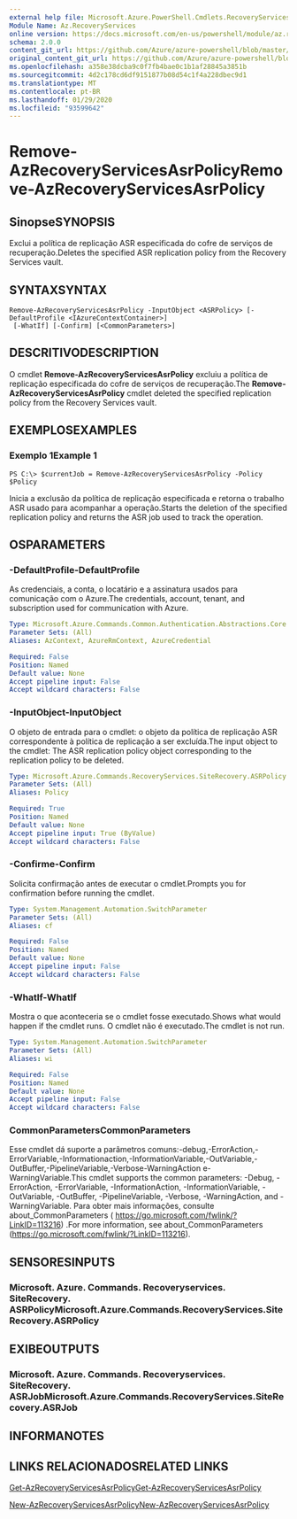 ```yaml
---
external help file: Microsoft.Azure.PowerShell.Cmdlets.RecoveryServices.SiteRecovery.dll-Help.xml
Module Name: Az.RecoveryServices
online version: https://docs.microsoft.com/en-us/powershell/module/az.recoveryservices/remove-azrecoveryservicesasrpolicy
schema: 2.0.0
content_git_url: https://github.com/Azure/azure-powershell/blob/master/src/RecoveryServices/RecoveryServices/help/Remove-AzRecoveryServicesAsrPolicy.md
original_content_git_url: https://github.com/Azure/azure-powershell/blob/master/src/RecoveryServices/RecoveryServices/help/Remove-AzRecoveryServicesAsrPolicy.md
ms.openlocfilehash: a358e38dcba9c0f7fb4bae0c1b1af28845a3851b
ms.sourcegitcommit: 4d2c178cd6df9151877b08d54c1f4a228dbec9d1
ms.translationtype: MT
ms.contentlocale: pt-BR
ms.lasthandoff: 01/29/2020
ms.locfileid: "93599642"
---
```

# <span data-ttu-id="9eb7d-101">Remove-AzRecoveryServicesAsrPolicy</span><span class="sxs-lookup"><span data-stu-id="9eb7d-101">Remove-AzRecoveryServicesAsrPolicy</span></span>

## <span data-ttu-id="9eb7d-102">Sinopse</span><span class="sxs-lookup"><span data-stu-id="9eb7d-102">SYNOPSIS</span></span>
<span data-ttu-id="9eb7d-103">Exclui a política de replicação ASR especificada do cofre de serviços de recuperação.</span><span class="sxs-lookup"><span data-stu-id="9eb7d-103">Deletes the specified ASR replication policy from the Recovery Services vault.</span></span>

## <span data-ttu-id="9eb7d-104">SYNTAX</span><span class="sxs-lookup"><span data-stu-id="9eb7d-104">SYNTAX</span></span>

```
Remove-AzRecoveryServicesAsrPolicy -InputObject <ASRPolicy> [-DefaultProfile <IAzureContextContainer>]
 [-WhatIf] [-Confirm] [<CommonParameters>]
```

## <span data-ttu-id="9eb7d-105">DESCRITIVO</span><span class="sxs-lookup"><span data-stu-id="9eb7d-105">DESCRIPTION</span></span>
<span data-ttu-id="9eb7d-106">O cmdlet **Remove-AzRecoveryServicesAsrPolicy** excluiu a política de replicação especificada do cofre de serviços de recuperação.</span><span class="sxs-lookup"><span data-stu-id="9eb7d-106">The **Remove-AzRecoveryServicesAsrPolicy** cmdlet deleted the specified replication policy from the Recovery Services vault.</span></span>

## <span data-ttu-id="9eb7d-107">EXEMPLOS</span><span class="sxs-lookup"><span data-stu-id="9eb7d-107">EXAMPLES</span></span>

### <span data-ttu-id="9eb7d-108">Exemplo 1</span><span class="sxs-lookup"><span data-stu-id="9eb7d-108">Example 1</span></span>
```
PS C:\> $currentJob = Remove-AzRecoveryServicesAsrPolicy -Policy $Policy
```

<span data-ttu-id="9eb7d-109">Inicia a exclusão da política de replicação especificada e retorna o trabalho ASR usado para acompanhar a operação.</span><span class="sxs-lookup"><span data-stu-id="9eb7d-109">Starts the deletion of the specified replication policy and returns the ASR job used to track the operation.</span></span>

## <span data-ttu-id="9eb7d-110">OS</span><span class="sxs-lookup"><span data-stu-id="9eb7d-110">PARAMETERS</span></span>

### <span data-ttu-id="9eb7d-111">-DefaultProfile</span><span class="sxs-lookup"><span data-stu-id="9eb7d-111">-DefaultProfile</span></span>
<span data-ttu-id="9eb7d-112">As credenciais, a conta, o locatário e a assinatura usados para comunicação com o Azure.</span><span class="sxs-lookup"><span data-stu-id="9eb7d-112">The credentials, account, tenant, and subscription used for communication with Azure.</span></span>


```yaml
Type: Microsoft.Azure.Commands.Common.Authentication.Abstractions.Core.IAzureContextContainer
Parameter Sets: (All)
Aliases: AzContext, AzureRmContext, AzureCredential

Required: False
Position: Named
Default value: None
Accept pipeline input: False
Accept wildcard characters: False
```

### <span data-ttu-id="9eb7d-113">-InputObject</span><span class="sxs-lookup"><span data-stu-id="9eb7d-113">-InputObject</span></span>
<span data-ttu-id="9eb7d-114">O objeto de entrada para o cmdlet: o objeto da política de replicação ASR correspondente à política de replicação a ser excluída.</span><span class="sxs-lookup"><span data-stu-id="9eb7d-114">The input object to the cmdlet: The ASR replication policy object corresponding to the replication policy to be deleted.</span></span>

```yaml
Type: Microsoft.Azure.Commands.RecoveryServices.SiteRecovery.ASRPolicy
Parameter Sets: (All)
Aliases: Policy

Required: True
Position: Named
Default value: None
Accept pipeline input: True (ByValue)
Accept wildcard characters: False
```

### <span data-ttu-id="9eb7d-115">-Confirme</span><span class="sxs-lookup"><span data-stu-id="9eb7d-115">-Confirm</span></span>
<span data-ttu-id="9eb7d-116">Solicita confirmação antes de executar o cmdlet.</span><span class="sxs-lookup"><span data-stu-id="9eb7d-116">Prompts you for confirmation before running the cmdlet.</span></span>

```yaml
Type: System.Management.Automation.SwitchParameter
Parameter Sets: (All)
Aliases: cf

Required: False
Position: Named
Default value: None
Accept pipeline input: False
Accept wildcard characters: False
```

### <span data-ttu-id="9eb7d-117">-WhatIf</span><span class="sxs-lookup"><span data-stu-id="9eb7d-117">-WhatIf</span></span>
<span data-ttu-id="9eb7d-118">Mostra o que aconteceria se o cmdlet fosse executado.</span><span class="sxs-lookup"><span data-stu-id="9eb7d-118">Shows what would happen if the cmdlet runs.</span></span> <span data-ttu-id="9eb7d-119">O cmdlet não é executado.</span><span class="sxs-lookup"><span data-stu-id="9eb7d-119">The cmdlet is not run.</span></span>

```yaml
Type: System.Management.Automation.SwitchParameter
Parameter Sets: (All)
Aliases: wi

Required: False
Position: Named
Default value: None
Accept pipeline input: False
Accept wildcard characters: False
```

### <span data-ttu-id="9eb7d-120">CommonParameters</span><span class="sxs-lookup"><span data-stu-id="9eb7d-120">CommonParameters</span></span>
<span data-ttu-id="9eb7d-121">Esse cmdlet dá suporte a parâmetros comuns:-debug,-ErrorAction,-ErrorVariable,-Informationaction,-InformationVariable,-OutVariable,-OutBuffer,-PipelineVariable,-Verbose-WarningAction e-WarningVariable.</span><span class="sxs-lookup"><span data-stu-id="9eb7d-121">This cmdlet supports the common parameters: -Debug, -ErrorAction, -ErrorVariable, -InformationAction, -InformationVariable, -OutVariable, -OutBuffer, -PipelineVariable, -Verbose, -WarningAction, and -WarningVariable.</span></span> <span data-ttu-id="9eb7d-122">Para obter mais informações, consulte about_CommonParameters ( https://go.microsoft.com/fwlink/?LinkID=113216) .</span><span class="sxs-lookup"><span data-stu-id="9eb7d-122">For more information, see about_CommonParameters (https://go.microsoft.com/fwlink/?LinkID=113216).</span></span>

## <span data-ttu-id="9eb7d-123">SENSORES</span><span class="sxs-lookup"><span data-stu-id="9eb7d-123">INPUTS</span></span>

### <span data-ttu-id="9eb7d-124">Microsoft. Azure. Commands. Recoveryservices. SiteRecovery. ASRPolicy</span><span class="sxs-lookup"><span data-stu-id="9eb7d-124">Microsoft.Azure.Commands.RecoveryServices.SiteRecovery.ASRPolicy</span></span>

## <span data-ttu-id="9eb7d-125">EXIBE</span><span class="sxs-lookup"><span data-stu-id="9eb7d-125">OUTPUTS</span></span>

### <span data-ttu-id="9eb7d-126">Microsoft. Azure. Commands. Recoveryservices. SiteRecovery. ASRJob</span><span class="sxs-lookup"><span data-stu-id="9eb7d-126">Microsoft.Azure.Commands.RecoveryServices.SiteRecovery.ASRJob</span></span>

## <span data-ttu-id="9eb7d-127">INFORMA</span><span class="sxs-lookup"><span data-stu-id="9eb7d-127">NOTES</span></span>

## <span data-ttu-id="9eb7d-128">LINKS RELACIONADOS</span><span class="sxs-lookup"><span data-stu-id="9eb7d-128">RELATED LINKS</span></span>

[<span data-ttu-id="9eb7d-129">Get-AzRecoveryServicesAsrPolicy</span><span class="sxs-lookup"><span data-stu-id="9eb7d-129">Get-AzRecoveryServicesAsrPolicy</span></span>](./Get-AzRecoveryServicesAsrPolicy.md)

[<span data-ttu-id="9eb7d-130">New-AzRecoveryServicesAsrPolicy</span><span class="sxs-lookup"><span data-stu-id="9eb7d-130">New-AzRecoveryServicesAsrPolicy</span></span>](./New-AzRecoveryServicesAsrPolicy.md)
